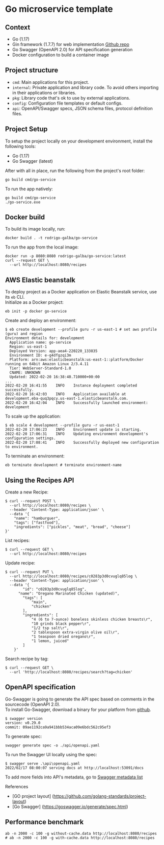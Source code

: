 # Go microservice template

## Context

- Go (1.17)
- Gin framework (1.7.7) for web implementation [Github repo](https://github.com/gin-gonic/gin)
- Go Swagger (OpenAPI 2.0) for API specification generation
- Docker configuration to build a container image

## Project structure

- `cmd`: Main applications for this project.
- `internal`: Private application and library code. To avoid others importing in their applications or libraries.
- `pkg`: Library code that's ok to use by external applications.
- `config`: Configuration file templates or default configs.
- `api`: OpenAPI/Swagger specs, JSON schema files, protocol definition files.

## Project Setup

To setup the project locally on your development environment, install the following tools:

- Go (1.17)
- Go Swagger (latest)

After with all in place, run the following from the project's root folder:
```shell
go build cmd/go-service
```

To run the app natively:
```shell
go build cmd/go-service
./go-service.exe
```

## Docker build

To build its image locally, run:
```shell
docker build . -t rodrigo-galba/go-service
```
To run the app from the local image:
```shell
docker run -p 8080:8080 rodrigo-galba/go-service:latest
curl --request GET \
  --url http://localhost:8080/recipes
```

## AWS Elastic beanstalk

To deploy project as a Docker application on Elastic Beanstalk service, use its `eb` CLI.  
Initialize as a Docker project:
```shell
eb init -p docker go-service
```

Create and deploy an environment:
```shell
$ eb create development --profile guru -r us-east-1 # set aws profile (guru) and region
Environment details for: development
  Application name: go-service
  Region: us-east-1
  Deployed Version: app-aea4-220220_133835
  Environment ID: e-g4dfgzqi3m
  Platform: arn:aws:elasticbeanstalk:us-east-1::platform/Docker running on 64bit Amazon Linux 2/3.4.11
  Tier: WebServer-Standard-1.0
  CNAME: UNKNOWN
  Updated: 2022-02-20 16:38:40.710000+00:00
...
2022-02-20 16:41:55    INFO    Instance deployment completed successfully.
2022-02-20 16:42:03    INFO    Application available at development.eba-quq3pqcy.us-east-1.elasticbeanstalk.com.
2022-02-20 16:42:04    INFO    Successfully launched environment: development
```

To scale up the application:  
```shell
$ eb scale 4 development --profile guru -r us-east-1
2022-02-20 17:06:23    INFO    Environment update is starting.
2022-02-20 17:06:31    INFO    Updating environment development's configuration settings.
2022-02-20 17:08:41    INFO    Successfully deployed new configuration to environment.
```

To terminate an environment:
```shell
eb terminate development # terminate environment-name
```

## Using the Recipes API

Create a new Recipe:

```shell
$ curl --request POST \
  --url http://localhost:8080/recipes \
  --header 'Content-Type: application/json' \
  --data '{
	"name": "hamburguer",
	"tags": ["fastfood"],
	"ingredients": ["pickles", "meat", "bread", "cheese"]	
}'
```

List recipes:
```shell
$ curl --request GET \
  --url http://localhost:8080/recipes
```

Update recipe:

```shell
$ curl --request PUT \
  --url http://localhost:8080/recipes/c0283p3d0cvuglq85log \
  --header 'Content-Type: application/json' \
  --data '{
		"id": "c0283p3d0cvuglq85log",
	  "name": "Oregano Marinated Chicken (updated)",
		"tags": [
			"main",
			"chicken"
		],
		"ingredients": [
			"4 (6 to 7-ounce) boneless skinless chicken breasts\r",
			"10 grinds black pepper\r",
			"1/2 tsp salt\r",
			"2 tablespoon extra-virgin olive oil\r",
			"1 teaspoon dried oregano\r",
			"1 lemon, juiced"
		]
	}'
```

Search recipe by tag:

```shell
$ curl --request GET \
  --url 'http://localhost:8080/recipes/search?tag=chicken'
```

## OpenAPI specification

Go-Swagger is going to generate the API spec based on comments in the sourcecode (OpenAPI 2.0).  
To install Go-Swagger, download a binary for your platform from [github](https://github.com/go-swagger/go-swagger/releases/latest).

```shell
$ swagger version
version: v0.29.0
commit: 09ae1192ca9a941bbb534aca09e6bdc562c95ef3
```

To generate spec:
```shell
swagger generate spec -o ./api/openapi.yaml
```

To run the Swagger UI locally using the spec:
```shell
$ swagger serve .\api\openapi.yaml
2022/02/17 08:00:07 serving docs at http://localhost:53091/docs
```

To add more fields into API's metadata, go to [Swagger metadata list](https://goswagger.io/use/spec/meta.html)


References
- [GO project layout] (https://github.com/golang-standards/project-layout)
- [Go Swagger] (https://goswagger.io/generate/spec.html)


## Performance benchmark

```shell
ab -n 2000 -c 100 -g without-cache.data http://localhost:8080/recipes
# ab -n 2000 -c 100 -g with-cache.data http://localhost:8080/recipes
``` 
